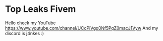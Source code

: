 # Top Leaks Fivem
Hello check my YouTube https://www.youtube.com/channel/UCcPiVgo0Nf5PqZ0macJ1Vyw
And my discord is j4nkes :)
